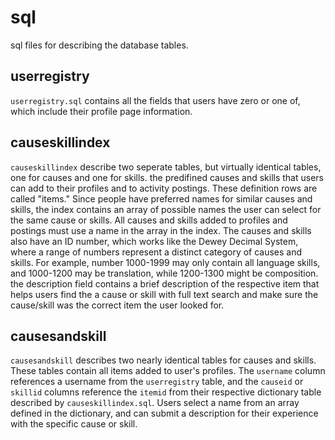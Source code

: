 sql
===

sql files for describing the database tables. 

userregistry
-------

```userregistry.sql``` contains all the fields that users have zero or one of, which include their profile page information.

causeskillindex
---------------

```causeskillindex``` describe two seperate tables, but virtually identical tables, one for causes and one for skills. the predifined causes and skills that users can add to their profiles and  to activity postings. These definition rows are called "items." Since people have preferred names for similar causes and skills, the index contains an array of possible names the user can select for the same cause or skills. All causes and skills added to profiles and postings must use a name in the array in the index. The causes and skills also have an ID number, which works like the Dewey Decimal System, where a range of numbers represent a distinct category of causes and skills. For example, number 1000-1999 may only contain all language skills, and 1000-1200 may be translation, while 1200-1300 might be composition. the description field contains a brief description of the respective item that helps users find the a cause or skill with full text search and make sure the cause/skill was the correct item the user looked for.

causesandskill
-------

```causesandskill``` describes two nearly identical tables for causes and skills. These tables contain all items added to user's profiles. The ```username``` column references a username from the ```userregistry``` table, and the ```causeid``` or ```skillid``` columns reference the ```itemid``` from their respective dictionary table described by ```causeskillindex.sql```. Users select a name from an array defined in the dictionary, and can submit a description for their experience with the specific cause or skill. 
